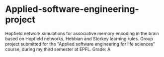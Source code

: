 # Applied-software-engineering-project
Hopfield network simulations for associative memory encoding in the brain based on Hopfield networks, Hebbian and Storkey learning rules.
Group project submitted for the "Applied software engineering for life sciences" course, during my third semester at EPFL.
Grade: A
